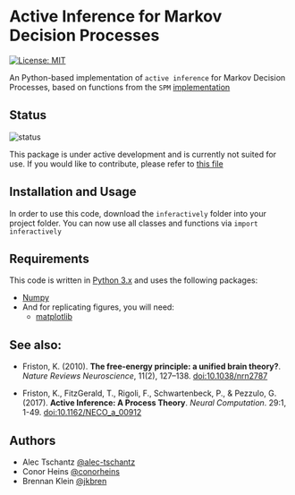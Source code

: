 # Active Inference for Markov Decision Processes 

[![License: MIT](https://img.shields.io/badge/License-MIT-yellow.svg)](https://opensource.org/licenses/MIT)

An Python-based implementation of `active inference` for Markov Decision Processes,
based on functions from the `SPM` [implementation](https://www.fil.ion.ucl.ac.uk/spm/doc/)

## Status

![status](https://img.shields.io/badge/status-development-orange)

This package is under active development and is currently not suited for use. If you would like to contribute, please refer to [this file](CONTRIBUTING.md)

## Installation and Usage

In order to use this code, download the `inferactively` folder into your project
folder. You can now use all classes and functions via `import inferactively`

## Requirements  <a name="requirements"/>

This code is written in [Python 3.x](https://www.python.org) and uses 
the following packages:

* [Numpy](http://numpy.scipy.org/)
* And for replicating figures, you will need:
    + [matplotlib](https://matplotlib.org)

## See also:

* Friston, K. (2010). **The free-energy principle: a unified brain theory?**.
*Nature Reviews Neuroscience*, 11(2), 127–138.
[doi:10.1038/nrn2787](https://doi.org/10.1038/nrn2787)

* Friston, K., FitzGerald, T., Rigoli, F., Schwartenbeck, P., & Pezzulo, G. (2017).
**Active Inference: A Process Theory**. *Neural Computation*. 29:1, 1-49.
[doi:10.1162/NECO_a_00912](https://doi.org/10.1162/NECO_a_00912)


## Authors

- Alec Tschantz [@alec-tschantz](https://github.com/alec-tschantz)
- Conor Heins [@conorheins](https://github.com/conorheins)
- Brennan Klein [@jkbren](https://github.com/jkbren)
